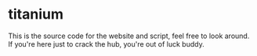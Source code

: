 # titanium
This is the source code for the website and script, feel free to look around.
If you're here just to crack the hub, you're out of luck buddy.
